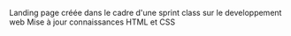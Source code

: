 Landing page créée dans le cadre d'une sprint class sur le developpement web
Mise à jour connaissances HTML et CSS
